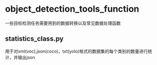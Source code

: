 # object_detection_tools_function
  一些目标检测任务需要用到的数据转换以及常见数据处理函数
##  statistics_class.py
用于对xml(voc),json(coco)，txt(yolo)格式的数据集的每个类别的数量进行统计，并输出json
